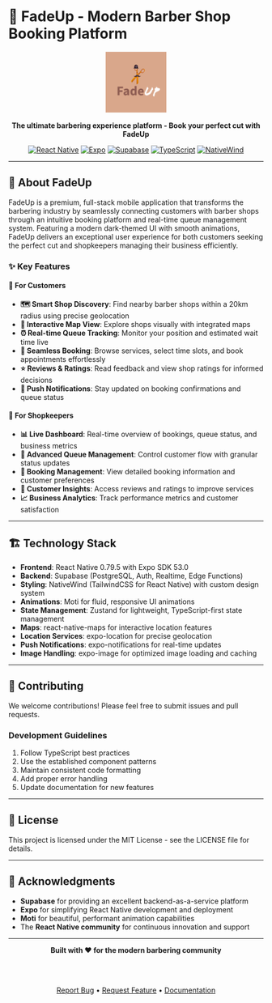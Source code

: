 # 🔺 FadeUp - Modern Barber Shop Booking Platform

<div align="center">
  <img src="./assets/images/icon.png" alt="FadeUp Logo" width="120" height="120">
  
  **The ultimate barbering experience platform - Book your perfect cut with FadeUp**
  
  [![React Native](https://img.shields.io/badge/React%20Native-0.79.5-61DAFB?style=flat&logo=react)](https://reactnative.dev)
  [![Expo](https://img.shields.io/badge/Expo%20SDK-53.0-000020?style=flat&logo=expo)](https://expo.dev)
  [![Supabase](https://img.shields.io/badge/Supabase-2.40.0-3ECF8E?style=flat&logo=supabase&logoColor=white)](https://supabase.com)
  [![TypeScript](https://img.shields.io/badge/TypeScript-5.3.3-3178C6?style=flat&logo=typescript&logoColor=white)](https://typescriptlang.org)
  [![NativeWind](https://img.shields.io/badge/NativeWind-4.0-06B6D4?style=flat&logo=tailwindcss&logoColor=white)](https://nativewind.dev)
</div>

---

## 🎯 About FadeUp

FadeUp is a premium, full-stack mobile application that transforms the barbering industry by seamlessly connecting customers with barber shops through an intuitive booking platform and real-time queue management system. Featuring a modern dark-themed UI with smooth animations, FadeUp delivers an exceptional user experience for both customers seeking the perfect cut and shopkeepers managing their business efficiently.

### ✨ Key Features

#### 👤 For Customers
- **🗺️ Smart Shop Discovery**: Find nearby barber shops within a 20km radius using precise geolocation
- **📱 Interactive Map View**: Explore shops visually with integrated maps
- **⏰ Real-time Queue Tracking**: Monitor your position and estimated wait time live
- **📅 Seamless Booking**: Browse services, select time slots, and book appointments effortlessly
- **⭐ Reviews & Ratings**: Read feedback and view shop ratings for informed decisions
- **🔔 Push Notifications**: Stay updated on booking confirmations and queue status

#### 🏪 For Shopkeepers
- **📊 Live Dashboard**: Real-time overview of bookings, queue status, and business metrics
- **👥 Advanced Queue Management**: Control customer flow with granular status updates
- **📝 Booking Management**: View detailed booking information and customer preferences
- **💬 Customer Insights**: Access reviews and ratings to improve services
- **📈 Business Analytics**: Track performance metrics and customer satisfaction

---

## 🏗️ Technology Stack

- **Frontend**: React Native 0.79.5 with Expo SDK 53.0
- **Backend**: Supabase (PostgreSQL, Auth, Realtime, Edge Functions)
- **Styling**: NativeWind (TailwindCSS for React Native) with custom design system
- **Animations**: Moti for fluid, responsive UI animations
- **State Management**: Zustand for lightweight, TypeScript-first state management
- **Maps**: react-native-maps for interactive location features
- **Location Services**: expo-location for precise geolocation
- **Push Notifications**: expo-notifications for real-time updates
- **Image Handling**: expo-image for optimized image loading and caching
---

## 🤝 Contributing

We welcome contributions! Please feel free to submit issues and pull requests.

### Development Guidelines

1. Follow TypeScript best practices
2. Use the established component patterns
3. Maintain consistent code formatting
4. Add proper error handling
5. Update documentation for new features

---

## 📄 License

This project is licensed under the MIT License - see the LICENSE file for details.

---

## 🙏 Acknowledgments

- **Supabase** for providing an excellent backend-as-a-service platform
- **Expo** for simplifying React Native development and deployment
- **Moti** for beautiful, performant animation capabilities
- The **React Native community** for continuous innovation and support

---

<div align="center">
  <strong>Built with ❤️ for the modern barbering community</strong>
  
  <br><br>
  
  [Report Bug](https://github.com/abhinav28birajdar/FadeUp/issues) • 
  [Request Feature](https://github.com/abhinav28birajdar/FadeUp/issues) • 
  [Documentation](https://github.com/abhinav28birajdar/FadeUp/wiki)
</div>
